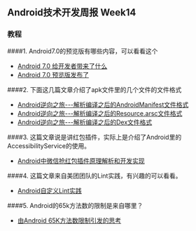 ## Android技术开发周报 Week14
### 教程

####1. Android7.0的预览版有哪些内容，可以看看这个
* [Android 7.0 给开发者带来了什么](http://www.androidchina.net/4651.html)
* [Android 7.0 预览版发布了](http://www.androidchina.net/4653.html)


####2. 下面这几篇文章介绍了apk文件里的几个文件的文件格式
* [	Android逆向之旅---解析编译之后的AndroidManifest文件格式](http://blog.csdn.net/jiangwei0910410003/article/details/50568487)
* [ Android逆向之旅---解析编译之后的Resource.arsc文件格式](http://blog.csdn.net/jiangwei0910410003/article/details/50628894)
* [Android逆向之旅---解析编译之后的Dex文件格式](http://blog.csdn.net/jiangwei0910410003/article/details/50668549)

####3. 这篇文章说是讲红包插件，实际上是介绍了Android里的AccessibilityService的使用。 
* [Android中微信抢红包插件原理解析和开发实现](http://blog.csdn.net/jiangwei0910410003/article/details/48895153)

####4. 这篇文章来自美团团队的Lint实践，有兴趣的可以看看。
* [Android自定义Lint实践](http://tech.meituan.com/android_custom_lint.html)

####5. Android的65k方法数的限制是来自哪里？
* [由Android 65K方法数限制引发的思考](http://jayfeng.com/2016/03/10/%E7%94%B1Android-65K%E6%96%B9%E6%B3%95%E6%95%B0%E9%99%90%E5%88%B6%E5%BC%95%E5%8F%91%E7%9A%84%E6%80%9D%E8%80%83/)


